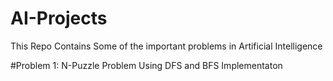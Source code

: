 # AI-Projects 
This Repo Contains Some of the important problems in Artificial Intelligence

#Problem 1:
          N-Puzzle Problem Using DFS and BFS Implementaton
